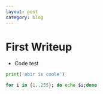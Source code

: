```yaml
---
layout: post
category: blog
---
```


# First Writeup

- Code test

```python
print('abir is coole')
```

```bash
for i in {1..255}; do echo $i;done
```